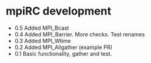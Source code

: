 # mpiRC development

* 0.5 Added MPI_Bcast
* 0.4 Added MPI_Barrier. More checks. Test renames
* 0.3 Added MPI_Wtime
* 0.2 Added MPI_Allgather (example PR)
* 0.1 Basic functionality, gather and test.
